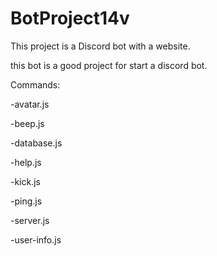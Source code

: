 # BotProject14v
This project is a Discord bot with a website.

this bot is a good project for start a discord bot.

Commands:

-avatar.js                                                                                                                                                                                                         

-beep.js                                                                                                                                                                                                          

-database.js                                                                                                                                                                                                         

-help.js                                                                                                                                                                                                         

-kick.js                                                                                                                                                                                                         

-ping.js                                                                                                                                                                                                         

-server.js                                                                                                                                                                                                         

-user-info.js                                                                                                                                                                                                         
